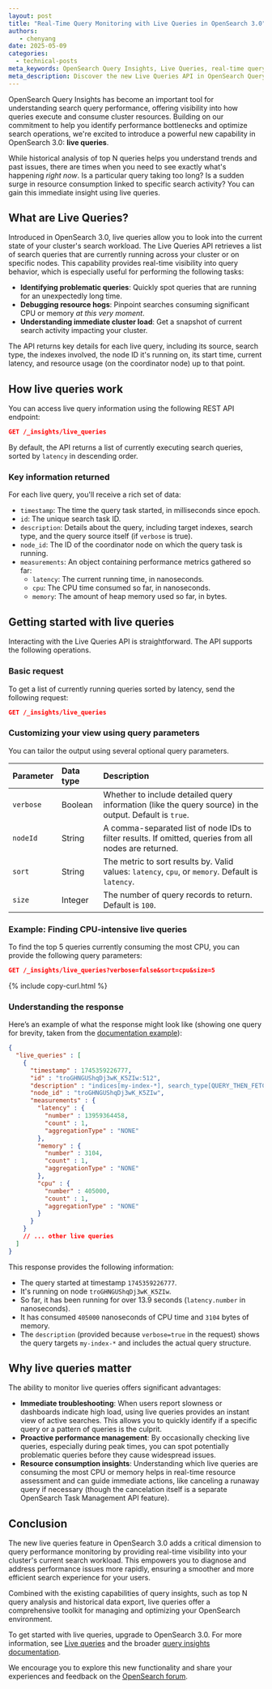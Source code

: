 ```yaml
---
layout: post
title: "Real-Time Query Monitoring with Live Queries in OpenSearch 3.0"
authors:
   - chenyang
date: 2025-05-09
categories:
  - technical-posts
meta_keywords: OpenSearch Query Insights, Live Queries, real-time query monitoring, query performance, OpenSearch 3.0, search analytics, resource monitoring, query debugging
meta_description: Discover the new Live Queries API in OpenSearch Query Insights 3.0, enabling real-time visibility into currently executing search queries to identify and debug performance issues as they happen.
---
```


OpenSearch Query Insights has become an important tool for understanding search query performance, offering visibility into how queries execute and consume cluster resources. Building on our commitment to help you identify performance bottlenecks and optimize search operations, we're excited to introduce a powerful new capability in OpenSearch 3.0: **live queries**.

While historical analysis of top N queries helps you understand trends and past issues, there are times when you need to see exactly what's happening *right now*. Is a particular query taking too long? Is a sudden surge in resource consumption linked to specific search activity? You can gain this immediate insight using live queries.

## What are Live Queries?

Introduced in OpenSearch 3.0, live queries allow you to look into the current state of your cluster's search workload. The Live Queries API retrieves a list of search queries that are currently running across your cluster or on specific nodes. This capability provides real-time visibility into query behavior, which is especially useful for performing the following tasks:

*   **Identifying problematic queries**: Quickly spot queries that are running for an unexpectedly long time.
*   **Debugging resource hogs**: Pinpoint searches consuming significant CPU or memory *at this very moment*.
*   **Understanding immediate cluster load**: Get a snapshot of current search activity impacting your cluster.

The API returns key details for each live query, including its source, search type, the indexes involved, the node ID it's running on, its start time, current latency, and resource usage (on the coordinator node) up to that point.

## How live queries work

You can access live query information using the following REST API endpoint:

```json
GET /_insights/live_queries
```

By default, the API returns a list of currently executing search queries, sorted by `latency` in descending order.

### Key information returned

For each live query, you'll receive a rich set of data:

*   `timestamp`: The time the query task started, in milliseconds since epoch.
*   `id`: The unique search task ID.
*   `description`: Details about the query, including target indexes, search type, and the query source itself (if `verbose` is true).
*   `node_id`: The ID of the coordinator node on which the query task is running.
*   `measurements`: An object containing performance metrics gathered so far:
    *   `latency`: The current running time, in nanoseconds.
    *   `cpu`: The CPU time consumed so far, in nanoseconds.
    *   `memory`: The amount of heap memory used so far, in bytes.

## Getting started with live queries

Interacting with the Live Queries API is straightforward. The API supports the following operations.

### Basic request

To get a list of currently running queries sorted by latency, send the following request:

```json
GET /_insights/live_queries
```

### Customizing your view using query parameters

You can tailor the output using several optional query parameters.

| Parameter | Data type | Description                                                                                                |
| :-------- | :-------- | :--------------------------------------------------------------------------------------------------------- |
| `verbose` | Boolean   | Whether to include detailed query information (like the query source) in the output. Default is `true`.    |
| `nodeId`  | String    | A comma-separated list of node IDs to filter results. If omitted, queries from all nodes are returned.     |
| `sort`    | String    | The metric to sort results by. Valid values: `latency`, `cpu`, or `memory`. Default is `latency`.          |
| `size`    | Integer   | The number of query records to return. Default is `100`.                                                     |

### Example: Finding CPU-intensive live queries

To find the top 5 queries currently consuming the most CPU, you can provide the following query parameters:

```json
GET /_insights/live_queries?verbose=false&sort=cpu&size=5
```
{% include copy-curl.html %}

### Understanding the response

Here’s an example of what the response might look like (showing one query for brevity, taken from the [documentation example](https://docs.opensearch.org/docs/latest/observing-your-data/query-insights/live-queries/#example-response)):

```json
{
  "live_queries" : [
    {
      "timestamp" : 1745359226777,
      "id" : "troGHNGUShqDj3wK_K5ZIw:512",
      "description" : "indices[my-index-*], search_type[QUERY_THEN_FETCH], source[{\"size\":20,\"query\":{\"term\":{\"user.id\":{\"value\":\"userId\",\"boost\":1.0}}}}]",
      "node_id" : "troGHNGUShqDj3wK_K5ZIw",
      "measurements" : {
        "latency" : {
          "number" : 13959364458,
          "count" : 1,
          "aggregationType" : "NONE"
        },
        "memory" : {
          "number" : 3104,
          "count" : 1,
          "aggregationType" : "NONE"
        },
        "cpu" : {
          "number" : 405000,
          "count" : 1,
          "aggregationType" : "NONE"
        }
      }
    }
    // ... other live queries
  ]
}
```

This response provides the following information:

*   The query started at timestamp `1745359226777`.
*   It's running on node `troGHNGUShqDj3wK_K5ZIw`.
*   So far, it has been running for over 13.9 seconds (`latency.number` in nanoseconds).
*   It has consumed `405000` nanoseconds of CPU time and `3104` bytes of memory.
*   The `description` (provided because `verbose=true` in the request) shows the query targets `my-index-*` and includes the actual query structure.

## Why live queries matter

The ability to monitor live queries offers significant advantages:

*   **Immediate troubleshooting**: When users report slowness or dashboards indicate high load, using live queries provides an instant view of active searches. This allows you to quickly identify if a specific query or a pattern of queries is the culprit.
*   **Proactive performance management**: By occasionally checking live queries, especially during peak times, you can spot potentially problematic queries before they cause widespread issues.
*   **Resource consumption insights**: Understanding which live queries are consuming the most CPU or memory helps in real-time resource assessment and can guide immediate actions, like canceling a runaway query if necessary (though the cancelation itself is a separate OpenSearch Task Management API feature).

## Conclusion

The new live queries feature in OpenSearch 3.0 adds a critical dimension to query performance monitoring by providing real-time visibility into your cluster's current search workload. This empowers you to diagnose and address performance issues more rapidly, ensuring a smoother and more efficient search experience for your users.

Combined with the existing capabilities of query insights, such as top N query analysis and historical data export, live queries offer a comprehensive toolkit for managing and optimizing your OpenSearch environment.

To get started with live queries, upgrade to OpenSearch 3.0. For more information, see [Live queries](https://opensearch.org/docs/latest/observing-your-data/query-insights/live-queries/) and the broader [query insights documentation](https://opensearch.org/docs/latest/observing-your-data/query-insights/index/).

We encourage you to explore this new functionality and share your experiences and feedback on the [OpenSearch forum](https://forum.opensearch.org/).